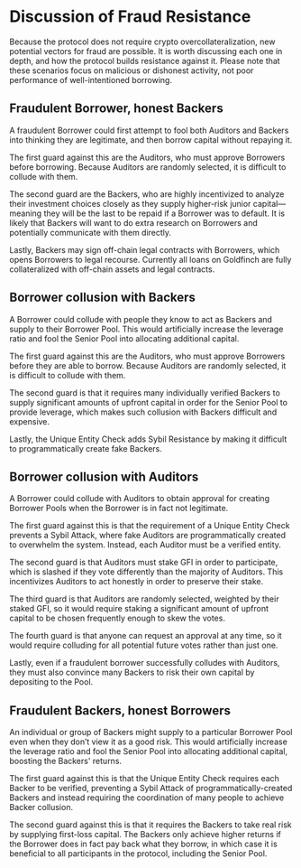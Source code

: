 # Discussion of Fraud Resistance

Because the protocol does not require crypto overcollateralization, new potential vectors for fraud are possible. It is worth discussing each one in depth, and how the protocol builds resistance against it. Please note that these scenarios focus on malicious or dishonest activity, not poor performance of well-intentioned borrowing.

## Fraudulent Borrower, honest Backers

A fraudulent Borrower could first attempt to fool both Auditors and Backers into thinking they are legitimate, and then borrow capital without repaying it.&#x20;

The first guard against this are the Auditors, who must approve Borrowers before borrowing. Because Auditors are randomly selected, it is difficult to collude with them.&#x20;

The second guard are the Backers, who are highly incentivized to analyze their investment choices closely as they supply higher-risk junior capital—meaning they will be the last to be repaid if a Borrower was to default. It is likely that Backers will want to do extra research on Borrowers and potentially communicate with them directly.&#x20;

Lastly, Backers may sign off-chain legal contracts with Borrowers, which opens Borrowers to legal recourse. Currently all loans on Goldfinch are fully collateralized with off-chain assets and legal contracts.&#x20;

## Borrower collusion with Backers

A Borrower could collude with people they know to act as Backers and supply to their Borrower Pool. This would artificially increase the leverage ratio and fool the Senior Pool into allocating additional capital.&#x20;

The first guard against this are the Auditors, who must approve Borrowers before they are able to borrow. Because Auditors are randomly selected, it is difficult to collude with them.&#x20;

The second guard is that it requires many individually verified Backers to supply significant amounts of upfront capital in order for the Senior Pool to provide leverage, which makes such collusion with Backers difficult and expensive.&#x20;

Lastly, the Unique Entity Check adds Sybil Resistance by making it difficult to programmatically create fake Backers.

## Borrower collusion with Auditors

A Borrower could collude with Auditors to obtain approval for creating Borrower Pools when the Borrower is in fact not legitimate.&#x20;

The first guard against this is that the requirement of a Unique Entity Check prevents a Sybil Attack, where fake Auditors are programmatically created to overwhelm the system. Instead, each Auditor must be a verified entity.&#x20;

The second guard is that Auditors must stake GFI in order to participate, which is slashed if they vote differently than the majority of Auditors. This incentivizes Auditors to act honestly in order to preserve their stake.

The third guard is that Auditors are randomly selected, weighted by their staked GFI, so it would require staking a significant amount of upfront capital to be chosen frequently enough to skew the votes.&#x20;

The fourth guard is that anyone can request an approval at any time, so it would require colluding for all potential future votes rather than just one.&#x20;

Lastly, even if a fraudulent borrower successfully colludes with Auditors, they must also convince many Backers to risk their own capital by depositing to the Pool.&#x20;

## Fraudulent Backers, honest Borrowers

An individual or group of Backers might supply to a particular Borrower Pool even when they don’t view it as a good risk. This would artificially increase the leverage ratio and fool the Senior Pool into allocating additional capital, boosting the Backers' returns.&#x20;

The first guard against this is that the Unique Entity Check requires each Backer to be verified, preventing a Sybil Attack of programmatically-created Backers and instead requiring the coordination of many people to achieve Backer collusion.&#x20;

The second guard against this is that it requires the Backers to take real risk by supplying first-loss capital. The Backers only achieve higher returns if the Borrower does in fact pay back what they borrow, in which case it is beneficial to all participants in the protocol, including the Senior Pool.
